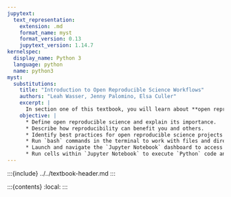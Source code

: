 ```yaml
---
jupytext:
  text_representation:
    extension: .md
    format_name: myst
    format_version: 0.13
    jupytext_version: 1.14.7
kernelspec:
  display_name: Python 3
  language: python
  name: python3
myst:
  substitutions:
    title: "Introduction to Open Reproducible Science Workflows"
    authors: "Leah Wasser, Jenny Palomino, Elsa Culler"
    excerpt: |
      In section one of this textbook, you will learn about **open reproducible science**. The lessons in this book use a suite of open source tools that are often used in open reproducible science workflows including `Bash`/`Shell`, `Python`, and the `Jupyter` ecosystem, including `Jupyter Notebook`. You will also learn about best practices for open reproducible projects and workflows.
    objective: |
      * Define open reproducible science and explain its importance.
      * Describe how reproducibility can benefit you and others.
      * Identify best practices for open reproducible science projects and workflows. 
      * Run `bash` commands in the terminal to work with files and directories on your computer.
      * Launch and navigate the `Jupyter Notebook` dashboard to access and create `Jupyter Notebook` files.
      * Run cells within `Jupyter Notebook` to execute `Python` code and render `Markdown` text.
---
```


:::{include} ../../textbook-header.md
:::

:::{contents}
:local:
:::